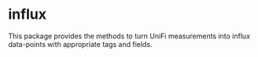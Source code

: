 # influx

This package provides the methods to turn UniFi measurements into influx
data-points with appropriate tags and fields.
